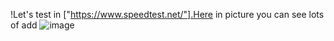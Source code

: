 !Let's test in ["https://www.speedtest.net/"].Here in picture you can see lots of add
![image](https://github.com/aritra0x0x/My-Adblocker/assets/73394965/210c07dd-f7fe-4727-9103-0c0160def9f4)
